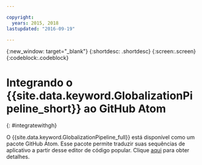 ```yaml
---

copyright:
  years: 2015, 2018
lastupdated: "2016-09-19"

---
```


{:new_window: target="_blank"}
{:shortdesc: .shortdesc}
{:screen:.screen}
{:codeblock:.codeblock}

# Integrando o {{site.data.keyword.GlobalizationPipeline_short}} ao GitHub Atom
{: #integratewithgh}

O {{site.data.keyword.GlobalizationPipeline_full}} está disponível como um pacote GitHub Atom. Esse pacote permite traduzir suas sequências de aplicativo a partir desse editor de código popular. Clique [aqui](https://atom.io/packages/gp-atom) para obter detalhes.
